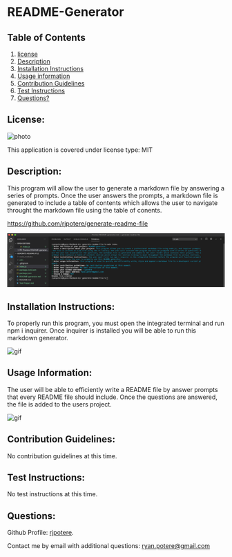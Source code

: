 # README-Generator 

  ## **Table of Contents**
  1. [license](#license)
  2. [Description](#description)
  3. [Installation Instructions](#installation-instructions)
  4. [Usage information](#usage-information)
  5. [Contribution Guidelines](#contribution-guidelines)
  6. [Test Instructions](#test-instructions)
  7. [Questions?](#questions)

  ## **License:** 
 ![photo](https://img.shields.io/badge/MIT-license-brightgreen)

  This application is covered under license type: MIT

  ## **Description:** 
 This program will allow the user to generate a markdown file by answering a series of prompts. Once the user answers the prompts, a markdown file is generated to include a table of contents which allows the user to navigate throught the markdown file using the table of conents. 
 
 https://github.com/rjpotere/generate-readme-file

 ![photo](img/readme-gen.png) 

  ## **Installation Instructions:**
 To properly run this program, you must open the integrated terminal and run npm i inquirer. Once inquirer is installed you will be able to run this markdown generator. 

 ![gif](gif/install-inquirer.gif) 

  ## **Usage Information:** 
The user will be able to efficiently write a README file by answer prompts that every README file should include. Once the questions are answered, the file is added to the users project.  

![gif](gif/prompt-shows-file.gif)

  ## **Contribution Guidelines:**
 No contribution guidelines at this time. 

  ## **Test Instructions:** 
No test instructions at this time.

  ## **Questions:**

  Github Profile: [rjpotere](https://github.com/rjpotere).

  Contact me by email with additional questions: [ryan.potere@gmail.com](mailto:ryan.potere@gmail.com)




